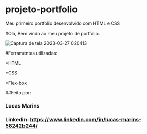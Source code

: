 # projeto-portfolio
Meu primeiro portfolio desenvolvido com HTML e CSS

#Olá, Bem vindo ao meu projeto de portfólio.

![Captura de tela 2023-03-27 020413](https://user-images.githubusercontent.com/116246063/227845786-f4973e91-11f8-4bbb-9666-e0e0cc094d09.jpg)

#Ferramentas utilizadas:

*HTML

*CSS

*Flex-box

##Feito por:

### Lucas Marins

### Linkedin: https://www.linkedin.com/in/lucas-marins-58242b244/
